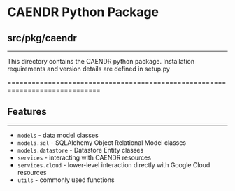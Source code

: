 # CAENDR Python Package
## src/pkg/caendr
-------------------------------------------------------------------
This directory contains the CAENDR python package. Installation requirements and version details are defined in setup.py

=============================================================================

## Features
-------------------------------------------------------------------
- `models` - data model classes
- `models.sql` - SQLAlchemy Object Relational Model classes
- `models.datastore` - Datastore Entity classes
- `services` - interacting with CAENDR resources
- `services.cloud` - lower-level interaction directly with Google Cloud resources
- `utils` - commonly used functions
